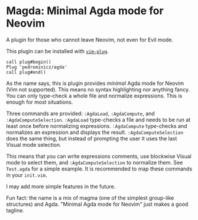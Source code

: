 # Magda: Minimal Agda mode for Neovim

A plugin for those who cannot leave Neovim, not even for Evil mode.

This plugin can be installed with [`vim-plug`][1].

    call plug#begin()
    Plug 'pedrominicz/agda'
    call plug#end()

As the name says, this is plugin provides _minimal_ Agda mode for Neovim (Vim not supported). This means no syntax highlighting nor anything fancy. You can only type-check a whole file and normalize expressions. This is enough for most situations.

Three commands are provided: `:AgdaLoad`, `:AgdaCompute`, and `:AgdaComputeSelection`. `:AgdaLoad` type-checks a file and needs to be run at least once before normalizing expressions. `:AgdaCompute` type-checks and normalizes an expression and displays the result. `:AgdaComputeSelection` does the same thing, but instead of prompting the user it uses the last Visual mode selection.

This means that you can write expressions comments, use blockwise Visual mode to select them, and `:AgdaComputeSelection` to normalize them. See `Test.agda` for a simple example. It is recommended to map these commands in your `init.vim`.

I may add more simple features in the future.

Fun fact: the name is a mix of magma (one of the simplest group-like structures) and Agda. "Minimal Agda mode for Neovim" just makes a good tagline.

[1]: https://github.com/junegunn/vim-plug
